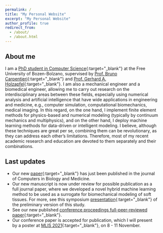 ```yaml
---
permalink: /
title: "My Personal Website"
excerpt: "My Personal Website"
author_profile: true
redirect_from: 
  - /about/
  - /about.html
---
```

## About me
I am a [PhD student in Computer Science](https://www.unibz.it/en/faculties/computer-science/phd-computer-science/phd-students/phd/42428-seyed-shayan-sajjadinia){:target="_blank"} at the Free University of Bozen-Bolzano, supervised by [Prof. Bruno Carpentieri](https://www.unibz.it/en/faculties/computer-science/academic-staff/person/38064-bruno-carpentieri){:target="_blank"} and [Prof. Gerhard A. Holzapfel](https://www.biomech.tugraz.at/){:target="_blank"}. I am also a mechanical engineer and a biomedical engineer, allowing me to carry out research on the interdisciplinary areas between these fields, especially using numerical analysis and artificial intelligence that have wide applications in engineering and medicine, e.g., computer simulation, computational biomechanics, medical imaging. In this regard, on the one hand, I implement finite element methods for physics-based and numerical modeling (typically by continuum mechanics and multiphysics), and on the other hand, I deploy machine learning methods for data-driven or intelligent modeling. I believe, although these techniques are great per se, combining them can be revolutionary, as they can address each other’s limitations. Therefore, most of my recent academic research and education are devoted to them separately and their combinations.

## Last updates
- Our new [paper](https://shayansss.github.io/files/2022_09.pdf){:target="_blank"} has just been published in the journal of Computers in Biology and Medicine.
- Our new manuscript is now under review for possible publication as a full journal paper, where we developed a novel hybrid machine learning method to be used as a surrogate for biomechanical modeling of soft tissues. For more, see this symposium [presentation](https://shayansss.github.io/files/2021_09_p.mp4){:target="_blank"} of the preliminary version of this study.
- See our new published [conference proceedings full-peer-reviewed paper](https://shayansss.github.io/files/2021_11.pdf){:target="_blank"}.
- Our conference paper is accepted for publication, which I will present by a poster at [MLIS 2021](http://2021.machinelearningconf.org/){:target="_blank"}, on 8 - 11 November.